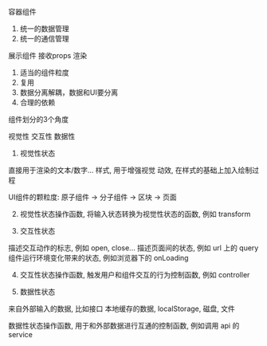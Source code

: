 
容器组件
1. 统一的数据管理
2. 统一的通信管理

展示组件
接收props 渲染


1. 适当的组件粒度
2. 复用
3. 数据分离解耦，数据和UI要分离
4. 合理的依赖



组件划分的3个角度


视觉性
交互性
数据性

1. 视觉性状态

直接用于渲染的文本/数字...
样式, 用于增强视觉
动效, 在样式的基础上加入绘制过程

UI组件的颗粒度:  原子组件 -> 分子组件  -> 区块  -> 页面



2. 视觉性状态操作函数, 将输入状态转换为视觉性状态的函数, 例如 transform


3. 交互性状态

描述交互动作的标志, 例如 open, close...
描述页面间的状态, 例如 url 上的 query
组件运行环境变化带来的状态, 例如浏览器下的 onLoading



4. 交互性状态操作函数, 触发用户和组件交互的行为控制函数, 例如 controller


5. 数据性状态

来自外部输入的数据, 比如接口
本地缓存的数据, localStorage, 磁盘, 文件



数据性状态操作函数, 用于和外部数据进行互通的控制函数, 例如调用 api 的 service
